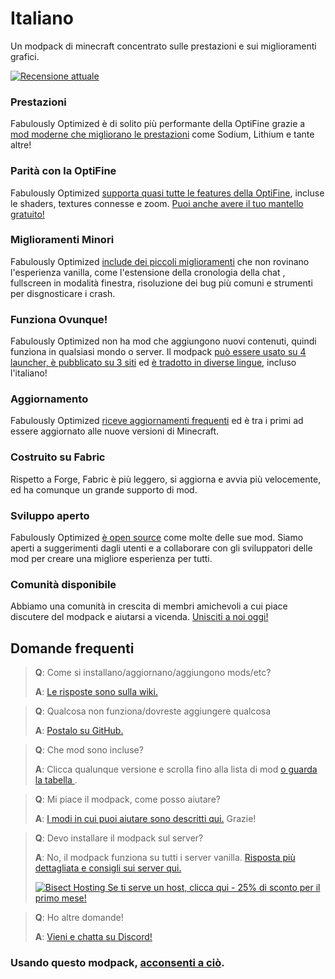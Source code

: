 # Italiano

Un modpack di minecraft concentrato sulle prestazioni e sui miglioramenti grafici.

[![Recensione attuale](https://img.youtube.com/vi/bb8G9X5Q_4I/hqdefault.jpg)](https://www.youtube.com/watch?v=bb8G9X5Q_4I)

### Prestazioni

Fabulously Optimized è di solito più performante della OptiFine grazie a [mod moderne che migliorano le prestazioni][1] come Sodium, Lithium e tante altre!

### Parità con la OptiFine

Fabulously Optimized [supporta quasi tutte le features della OptiFine][2], incluse le shaders, textures connesse e zoom. [Puoi anche avere il tuo mantello gratuito!][3]

### Miglioramenti Minori

Fabulously Optimized [include dei piccoli miglioramenti][4] che non rovinano l'esperienza vanilla, come l'estensione della cronologia della chat , fullscreen in modalità finestra, risoluzione dei bug più comuni e strumenti per disgnosticare i crash.

### Funziona Ovunque!

Fabulously Optimized non ha mod che aggiungono nuovi contenuti, quindi funziona in qualsiasi mondo o server. Il modpack [può essere usato su 4 launcher, è pubblicato su 3 siti][6] ed [è tradotto in diverse lingue][7], incluso l'italiano!

### Aggiornamento

Fabulously Optimized [riceve aggiornamenti frequenti][5] ed è tra i primi ad essere aggiornato alle nuove versioni di Minecraft.

### Costruito su Fabric

Rispetto a Forge, Fabric è più leggero, si aggiorna e avvia più velocemente, ed ha comunque un grande supporto di mod.

### Sviluppo aperto

Fabulously Optimized [è open source][8] come molte delle sue mod. Siamo aperti a suggerimenti dagli utenti e a collaborare con gli sviluppatori delle mod per creare una migliore esperienza per tutti.

### Comunità disponibile

Abbiamo una comunità in crescita di membri amichevoli a cui piace discutere del modpack e aiutarsi a vicenda. [Unisciti a noi oggi!][10]

## Domande frequenti

> **Q**: Come si installano/aggiornano/aggiungono mods/etc?
> 
> **A**: [Le risposte sono sulla wiki.][11]


> **Q**: Qualcosa non funziona/dovreste aggiungere qualcosa
> 
> **A**: [Postalo su GitHub.][8]


> **Q**: Che mod sono incluse?
> 
> **A**: Clicca qualunque versione e scrolla fino alla lista di mod [o guarda la tabella ][12].


> **Q**: Mi piace il modpack, come posso aiutare?
> 
> **A**: [I modi in cui puoi aiutare sono descritti qui.][16] Grazie!


> **Q**: Devo installare il modpack sul server?
> 
> **A**: No, il modpack funziona su tutti i server vanilla. [Risposta più dettagliata e consigli sui server qui.][13]
> 
> [![Bisect Hosting](https://i.ibb.co/gr9mSxW/image.png) Se ti serve un host, clicca qui - 25% di sconto per il primo mese!][14]


> **Q**: Ho altre domande!
> 
> **A**: [Vieni e chatta su Discord!][10]

### Usando questo modpack, [acconsenti a ciò][15].

[1]: https://github.com/Fabulously-Optimized/fabulously-optimized/blob/main/INCLUDED-MODS.md#smooth
[2]: https://fabulously-optimized.gitbook.io/modpack/readme/give-up-optifine
[3]: https://fabulously-optimized.gitbook.io/modpack/readme/free-cape
[4]: https://github.com/Fabulously-Optimized/fabulously-optimized/blob/main/INCLUDED-MODS.md#functional
[5]: https://github.com/Fabulously-Optimized/fabulously-optimized/blob/main/CHANGELOG.md
[6]: https://github.com/Fabulously-Optimized/fabulously-optimized#downloads
[7]: https://fabulously-optimized.gitbook.io/modpack/readme/language-support
[8]: https://github.com/Fabulously-Optimized/fabulously-optimized
[8]: https://github.com/Fabulously-Optimized/fabulously-optimized
[10]: https://fabulously-optimized.github.io/discord
[11]: https://fabulously-optimized.gitbook.io/modpack/
[10]: https://fabulously-optimized.github.io/discord
[12]: https://github.com/Fabulously-Optimized/fabulously-optimized/blob/main/INCLUDED-MODS.md
[13]: https://fabulously-optimized.gitbook.io/modpack/readme/server-setup
[14]: https://www.bisecthosting.com/clients/aff.php?aff=2604
[15]: https://github.com/Fabulously-Optimized/fabulously-optimized#disclaimers
[16]: https://github.com/Fabulously-Optimized/fabulously-optimized/blob/main/CONTRIBUTING.md
